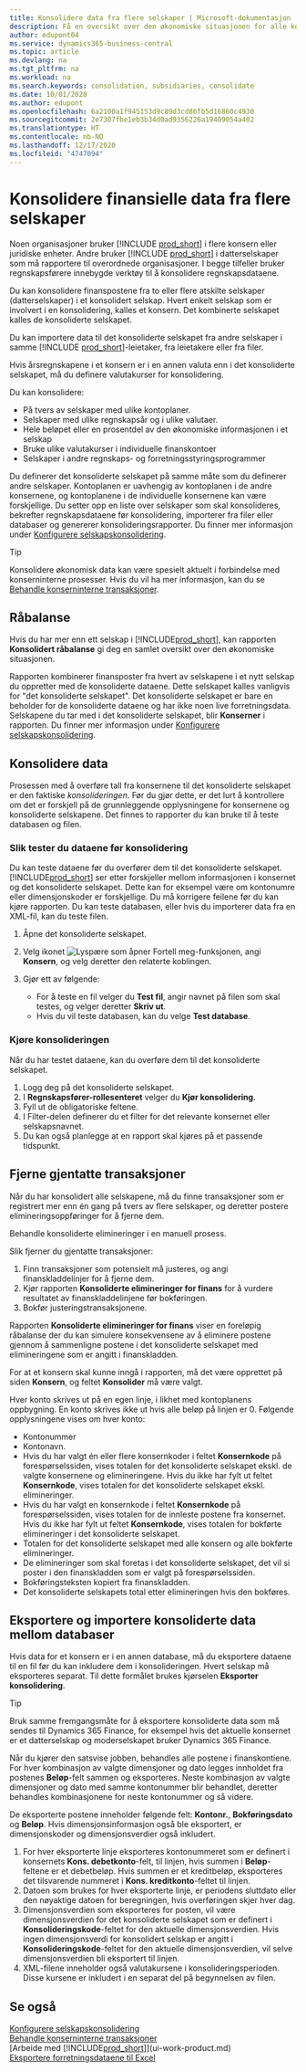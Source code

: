 ```yaml
---
title: Konsolidere data fra flere selskaper | Microsoft-dokumentasjon
description: Få en oversikt over den økonomiske situasjonen for alle konsernene dine.
author: edupont04
ms.service: dynamics365-business-central
ms.topic: article
ms.devlang: na
ms.tgt_pltfrm: na
ms.workload: na
ms.search.keywords: consolidation, subsidiaries, consolidate
ms.date: 10/01/2020
ms.author: edupont
ms.openlocfilehash: 6a2100a1f945153d9c89d3cd86fb5d16860c4930
ms.sourcegitcommit: 2e7307fbe1eb3b34d0ad9356226a19409054a402
ms.translationtype: HT
ms.contentlocale: nb-NO
ms.lasthandoff: 12/17/2020
ms.locfileid: "4747094"
---
```

# <a name="consolidating-financial-data-from-multiple-companies"></a>Konsolidere finansielle data fra flere selskaper

Noen organisasjoner bruker [!INCLUDE [prod_short](includes/prod_short.md)] i flere konsern eller juridiske enheter. Andre bruker [!INCLUDE [prod_short](includes/prod_short.md)] i datterselskaper som må rapportere til overordnede organisasjoner. I begge tilfeller bruker regnskapsførere innebygde verktøy til å konsolidere regnskapsdataene.  

Du kan konsolidere finanspostene fra to eller flere atskilte selskaper (datterselskaper) i et konsolidert selskap. Hvert enkelt selskap som er involvert i en konsolidering, kalles et konsern. Det kombinerte selskapet kalles de konsoliderte selskapet.  

Du kan importere data til det konsoliderte selskapet fra andre selskaper i samme [!INCLUDE [prod_short](includes/prod_short.md)]-leietaker, fra leietakere eller fra filer.  

Hvis årsregnskapene i et konsern er i en annen valuta enn i det konsoliderte selskapet, må du definere valutakurser for konsolidering.  

Du kan konsolidere:  

* På tvers av selskaper med ulike kontoplaner.  
* Selskaper med ulike regnskapsår og i ulike valutaer.  
* Hele beløpet eller en prosentdel av den økonomiske informasjonen i et selskap
* Bruke ulike valutakurser i individuelle finanskontoer
* Selskaper i andre regnskaps- og forretningsstyringsprogrammer

Du definerer det konsoliderte selskapet på samme måte som du definerer andre selskaper. Kontoplanen er uavhengig av kontoplanen i de andre konsernene, og kontoplanene i de individuelle konsernene kan være forskjellige. Du setter opp en liste over selskaper som skal konsolideres, bekrefter regnskapsdataene før konsolidering, importerer fra filer eller databaser og genererer konsolideringsrapporter. Du finner mer informasjon under [Konfigurere selskapskonsolidering](finance-consolidated-company-reporting-setup.md).  

> [!TIP]
> Konsolidere økonomisk data kan være spesielt aktuelt i forbindelse med konserninterne prosesser. Hvis du vil ha mer informasjon, kan du se [Behandle konserninterne transaksjoner](intercompany-manage.md).

## <a name="trial-balance"></a>Råbalanse

Hvis du har mer enn ett selskap i [!INCLUDE[prod_short](includes/prod_short.md)], kan rapporten **Konsolidert råbalanse** gi deg en samlet oversikt over den økonomiske situasjonen.  

Rapporten kombinerer finansposter fra hvert av selskapene i et nytt selskap du oppretter med de konsoliderte dataene. Dette selskapet kalles vanligvis for "det konsoliderte selskapet". Det konsoliderte selskapet er bare en beholder for de konsoliderte dataene og har ikke noen live forretningsdata. Selskapene du tar med i det konsoliderte selskapet, blir **Konserner** i rapporten. Du finner mer informasjon under [Konfigurere selskapskonsolidering](finance-consolidated-company-reporting-setup.md).  

## <a name="consolidate-data"></a>Konsolidere data

Prosessen med å overføre tall fra konsernene til det konsoliderte selskapet er den faktiske *konsolideringen*. Før du gjør dette, er det lurt å kontrollere om det er forskjell på de grunnleggende opplysningene for konsernene og konsoliderte selskapene. Det finnes to rapporter du kan bruke til å teste databasen og filen.

### <a name="to-test-the-data-before-you-consolidate"></a>Slik tester du dataene før konsolidering

Du kan teste dataene før du overfører dem til det konsoliderte selskapet. [!INCLUDE[prod_short](includes/prod_short.md)] ser etter forskjeller mellom informasjonen i konsernet og det konsoliderte selskapet. Dette kan for eksempel være om kontonumre eller dimensjonskoder er forskjellige. Du må korrigere feilene før du kan kjøre rapporten. Du kan teste databasen, eller hvis du importerer data fra en XML-fil, kan du teste filen.  

1. Åpne det konsoliderte selskapet.  
2. Velg ikonet ![Lyspære som åpner Fortell meg-funksjonen](media/ui-search/search_small.png "Fortell hva du vil gjøre"), angi **Konsern**, og velg deretter den relaterte koblingen.  
3. Gjør ett av følgende:  

    * For å teste en fil velger du **Test fil**, angir navnet på filen som skal testes, og velger deretter **Skriv ut**.  
    * Hvis du vil teste databasen, kan du velge **Test database**.  

### <a name="run-the-consolidation"></a>Kjøre konsolideringen

Når du har testet dataene, kan du overføre dem til det konsoliderte selskapet.  

1. Logg deg på det konsoliderte selskapet.  
2. I **Regnskapsfører-rollesenteret** velger du **Kjør konsolidering**.  
3. Fyll ut de obligatoriske feltene.  
4. I Filter-delen definerer du et filter for det relevante konsernet eller selskapsnavnet.  
5. Du kan også planlegge at en rapport skal kjøres på et passende tidspunkt.  

## <a name="eliminate-repeated-transactions"></a>Fjerne gjentatte transaksjoner

Når du har konsolidert alle selskapene, må du finne transaksjoner som er registrert mer enn én gang på tvers av flere selskaper, og deretter postere elimineringsoppføringer for å fjerne dem.

Behandle konsoliderte elimineringer i en manuell prosess.  

Slik fjerner du gjentatte transaksjoner:

1. Finn transaksjoner som potensielt må justeres, og angi finanskladdelinjer for å fjerne dem.
2. Kjør rapporten **Konsoliderte elimineringer for finans** for å vurdere resultatet av finanskladdelinjene før bokføringen.
3. Bokfør justeringstransaksjonene.

Rapporten **Konsoliderte elimineringer for finans** viser en foreløpig råbalanse der du kan simulere konsekvensene av å eliminere postene gjennom å sammenligne postene i det konsoliderte selskapet med elimineringene som er angitt i finanskladden.

For at et konsern skal kunne inngå i rapporten, må det være opprettet på siden **Konsern**, og feltet **Konsolider** må være valgt.

Hver konto skrives ut på en egen linje, i likhet med kontoplanens oppbygning. En konto skrives ikke ut hvis alle beløp på linjen er 0. Følgende opplysningene vises om hver konto:

* Kontonummer
* Kontonavn.
* Hvis du har valgt én eller flere konsernkoder i feltet **Konsernkode** på forespørselssiden, vises totalen for det konsoliderte selskapet ekskl. de valgte konsernene og elimineringene. Hvis du ikke har fylt ut feltet **Konsernkode**, vises totalen for det konsoliderte selskapet ekskl. elimineringer.
* Hvis du har valgt en konsernkode i feltet **Konsernkode** på forespørselssiden, vises totalen for de innleste postene fra konsernet. Hvis du ikke har fylt ut feltet **Konsernkode**, vises totalen for bokførte elimineringer i det konsoliderte selskapet.
* Totalen for det konsoliderte selskapet med alle konsern og alle bokførte elimineringer.
* De elimineringer som skal foretas i det konsoliderte selskapet, det vil si poster i den finanskladden som er valgt på forespørselssiden.
* Bokføringsteksten kopiert fra finanskladden.
* Det konsoliderte selskapets total etter elimineringen hvis den bokføres.

## <a name="export-and-import-consolidated-data-between-databases"></a>Eksportere og importere konsoliderte data mellom databaser

Hvis data for et konsern er i en annen database, må du eksportere dataene til en fil før du kan inkludere dem i konsolideringen. Hvert selskap må eksporteres separat. Til dette formålet brukes kjørselen **Eksporter konsolidering**.  

> [!TIP]
> Bruk samme fremgangsmåte for å eksportere konsoliderte data som må sendes til Dynamics 365 Finance, for eksempel hvis det aktuelle konsernet er et datterselskap og moderselskapet bruker Dynamics 365 Finance.

Når du kjører den satsvise jobben, behandles alle postene i finanskontiene. For hver kombinasjon av valgte dimensjoner og dato legges innholdet fra postenes **Beløp**-felt sammen og eksporteres. Neste kombinasjon av valgte dimensjoner og dato med samme kontonummer blir behandlet, deretter behandles kombinasjonene for neste kontonummer og så videre.  

De eksporterte postene inneholder følgende felt: **Kontonr.**, **Bokføringsdato** og **Beløp**. Hvis dimensjonsinformasjon også ble eksportert, er dimensjonskoder og dimensjonsverdier også inkludert.  

1. For hver eksporterte linje eksporteres kontonummeret som er definert i konsernets **Kons. debetkonto**-felt, til linjen, hvis summen i **Beløp**-feltene er et debetbeløp. Hvis summen er et kreditbeløp, eksporteres det tilsvarende nummeret i **Kons. kreditkonto**-feltet til linjen.  
2. Datoen som brukes for hver eksporterte linje, er periodens sluttdato eller den nøyaktige datoen for beregningen, hvis overføringen skjer hver dag.  
3. Dimensjonsverdien som eksporteres for posten, vil være dimensjonsverdien for det konsoliderte selskapet som er definert i **Konsolideringskode**-feltet for den aktuelle dimensjonsverdien. Hvis ingen dimensjonsverdi for konsolidert selskap er angitt i **Konsolideringskode**-feltet for den aktuelle dimensjonsverdien, vil selve dimensjonsverdien bli eksportert til linjen.  
4. XML-filene inneholder også valutakursene i konsolideringsperioden. Disse kursene er inkludert i en separat del på begynnelsen av filen.  

## <a name="see-also"></a>Se også

[Konfigurere selskapskonsolidering](finance-consolidated-company-reporting-setup.md)  
[Behandle konserninterne transaksjoner](intercompany-manage.md)  
[Arbeide med [!INCLUDE[prod_short](includes/prod_short.md)]](ui-work-product.md)  
[Eksportere forretningsdataene til Excel](about-export-data.md)
